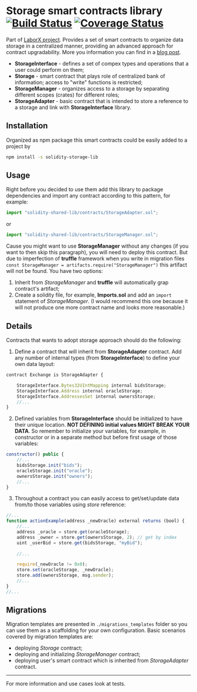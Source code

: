 # Storage smart contracts library [![Build Status](https://travis-ci.org/ChronoBank/solidity-storage-lib.svg?branch=master)](https://travis-ci.org/ChronoBank/solidity-storage-lib) [![Coverage Status](https://coveralls.io/repos/github/ChronoBank/solidity-storage-lib/badge.svg?branch=master)](https://coveralls.io/github/ChronoBank/solidity-storage-lib?branch=master)

Part of [LaborX project](https://github.com/ChronoBank). Provides a set of smart contracts to organize data storage in a centralized manner, providing an advanced approach for contract upgradability. More you information you can find in a [blog post](https://blog.colony.io/writing-upgradeable-contracts-in-solidity-6743f0eecc88).

- **StorageInterface** - defines a set of compex types and operations that a user could perform on them;
- **Storage** - smart contract that plays role of centralized bank of information; access to "write" functions is restricted;
- **StorageManager** - organizes access to a storage by separating different scopes (crates) for different roles;
- **StorageAdapter** - basic contract that is intended to store a reference to a storage and link with __StorageInterface__ library.

## Installation

Organized as npm package this smart contracts could be easily added to a project by

```bash
npm install -s solidity-storage-lib
```

## Usage

Right before you decided to use them add this library to package dependencies and import any contract according to this pattern, for example:

```javascript
import "solidity-shared-lib/contracts/StorageAdapter.sol";
```

or

```javascript
import "solidity-shared-lib/contracts/StorageManager.sol";
```

Cause you might want to use **StorageManager** without any changes (if you want to then skip this paragraph), you will need to deploy this contract. But due to imperfection of **truffle** framework when you write in migration files `const StorageManager = artifacts.require("StorageManager")` this artifact will not be found. You have two options:
1. Inherit from _StorageManager_ and **truffle** will automatically grap contract's artifact;
2. Create a solidity file, for example, **Imports.sol** and add an `import` statement of _StorageManager_. (I would recommend this one because it will not produce one more contract name and looks more reasonable.)

## Details

Contracts that wants to adopt storage approach should do the following:

1. Define a contract that will inherit from **StorageAdapter** contract. Add any number of internal types (from **StorageInterface**) to define your own data layout:

```javascript
contract Exchange is StorageAdapter {	

	StorageInterface.Bytes32UIntMapping internal bidsStorage;
	StorageInterface.Address internal oracleStorage;
	StorageInterface.AddressesSet internal ownersStorage;
	//...
}
```

2. Defined variables from **StorageInterface** should be initialized to have their unique location. **NOT DEFINING initial values MIGHT BREAK YOUR DATA**. So remember to initialize your variables, for example, in constructor or in a separate method but before first usage of those variables:

```javascript
constructor() public {
	//...
	bidsStorage.init("bids");
	oracleStorage.init("oracle");
	ownersStorage.init("owners");
	//...
}
```

3. Throughout a contract you can easily access to get/set/update data from/to those variables using _store_ reference:

```javascript
//...
function actionExample(address _newOracle) external returns (bool) {
	//...
	address _oracle = store.get(oracleStorage);
	address _owner = store.get(ownersStorage, 2); // get by index
	uint _userBid = store.get(bidsStorage, "myBid");
	
	//...

	require(_newOracle != 0x0);
	store.set(oracleStorage, _newOracle);
	store.add(ownersStorage, msg.sender);
	//... 
}
//...
```

## Migrations

Migration templates are presented in `./migrations_templates` folder so you can use them as a scaffolding for your own configuration. Basic scenarios covered by migration templates are:

- deploying _Storage_ contract;
- deploying and initializing _StorageManager_ contract;
- deploying user's smart contract which is inherited from _StorageAdapter_ contract.

---

For more information and use cases look at tests.